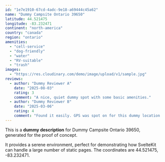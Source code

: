 ```yaml
---
id: "1e7e1910-67cd-4adc-9e18-a69444c45a62"
name: "Dummy Campsite Ontario 39650"
latitude: 44.521475
longitude: -83.232471
continent: "north-america"
country: "canada"
region: "ontario"
amenities:
  - "cell-service"
  - "dog-friendly"
  - "water"
  - "RV-suitable"
  - "trash"
images:
  - "https://res.cloudinary.com/demo/image/upload/v1/sample.jpg"
reviews:
  - author: "Dummy Reviewer A"
    date: "2025-08-03"
    rating: 3
    comment: "A nice, quiet dummy spot with some basic amenities."
  - author: "Dummy Reviewer B"
    date: "2025-03-06"
    rating: 4
    comment: "Found it easily. GPS was spot on for this dummy location."
---
```


This is a **dummy description** for Dummy Campsite Ontario 39650, generated for the proof of concept.

It provides a serene environment, perfect for demonstrating how SvelteKit can handle a large number of static pages. The coordinates are 44.521475, -83.232471.
